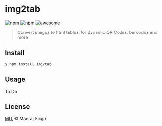 # img2tab
[![npm](https://img.shields.io/npm/v/img2tab.svg?maxAge=2592000?style=flat-square)](https://www.npmjs.com/package/img2tab) [![npm](https://img.shields.io/npm/dt/img2tab.svg?maxAge=2592000?style=flat-square)](https://www.npmjs.com/package/img2tab) ![awesome](https://img.shields.io/badge/awesome-yes-green.svg)

> Convert images to html tables, for dynamic QR Codes, barcodes and more

## Install

```
$ npm install img2tab
```

## Usage

To Do


## License

[MIT](https://github.com/ManrajGrover/img2tab/blob/master/LICENSE) © Manraj Singh
